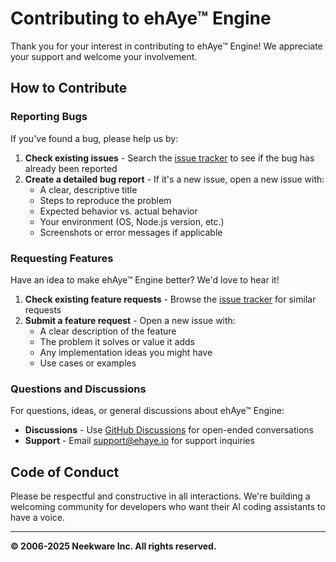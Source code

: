 # Contributing to ehAye™ Engine

Thank you for your interest in contributing to ehAye™ Engine! We appreciate your support and welcome your involvement.

## How to Contribute

### Reporting Bugs

If you've found a bug, please help us by:

1. **Check existing issues** - Search the [issue tracker](https://github.com/neekware/ehAye-Engine/issues) to see if the bug has already been reported
2. **Create a detailed bug report** - If it's a new issue, open a new issue with:
   - A clear, descriptive title
   - Steps to reproduce the problem
   - Expected behavior vs. actual behavior
   - Your environment (OS, Node.js version, etc.)
   - Screenshots or error messages if applicable

### Requesting Features

Have an idea to make ehAye™ Engine better? We'd love to hear it!

1. **Check existing feature requests** - Browse the [issue tracker](https://github.com/neekware/ehAye-Engine/issues) for similar requests
2. **Submit a feature request** - Open a new issue with:
   - A clear description of the feature
   - The problem it solves or value it adds
   - Any implementation ideas you might have
   - Use cases or examples

### Questions and Discussions

For questions, ideas, or general discussions about ehAye™ Engine:

- **Discussions** - Use [GitHub Discussions](https://github.com/neekware/ehAye-Engine/discussions) for open-ended conversations
- **Support** - Email support@ehaye.io for support inquiries

## Code of Conduct

Please be respectful and constructive in all interactions. We're building a welcoming community for developers who want their AI coding assistants to have a voice.

---

**© 2006-2025 Neekware Inc. All rights reserved.**
